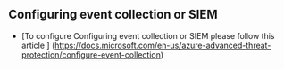 <properties
	pageTitle="Configuring event collection or SIEM"
	description="Configuring event collection or SIEM"
	infoBubbleText="Configuring event collection or SIEM"
	service="microsoft-aatp"
	resource="aatp"
	authors="digeler"
	ms.author="digeler"
	displayOrder="1"
	selfHelpType="generic"
	supportTopicIds=""
	resourceTags=""
	productPesIds=""
	cloudEnvironments="Public, Blackforest, Fairfax, Mooncake"
	articleId="event collection or SIEM"
	ownershipId="AAtp"
/>


## **Configuring event collection or SIEM**



* [To configure Configuring event collection or SIEM please follow this article ] (https://docs.microsoft.com/en-us/azure-advanced-threat-protection/configure-event-collection)

